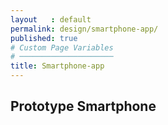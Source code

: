 ```yaml
---
layout   : default
permalink: design/smartphone-app/
published: true
# Custom Page Variables
# ─────────────────────
title: Smartphone-app
---
```

Prototype Smartphone
---------------------
